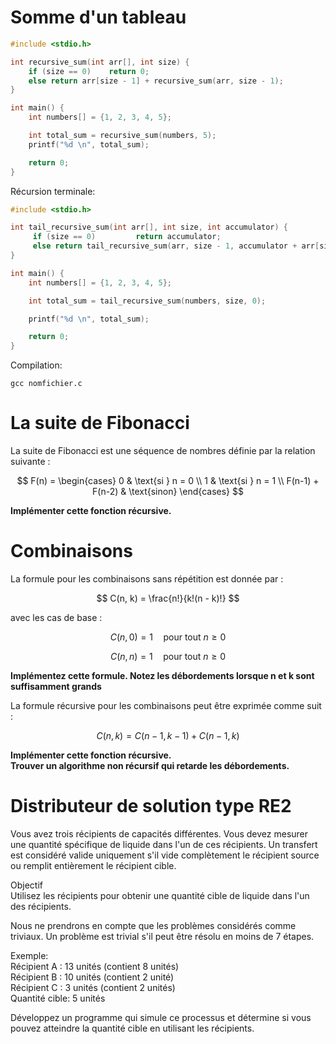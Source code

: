 # Somme d'un tableau 

```c
#include <stdio.h>

int recursive_sum(int arr[], int size) {
    if (size == 0)    return 0;   
    else return arr[size - 1] + recursive_sum(arr, size - 1);
}

int main() {
    int numbers[] = {1, 2, 3, 4, 5};

    int total_sum = recursive_sum(numbers, 5);
    printf("%d \n", total_sum); 

    return 0;
}
```
Récursion terminale:
```c
#include <stdio.h>

int tail_recursive_sum(int arr[], int size, int accumulator) {
     if (size == 0)         return accumulator;
     else return tail_recursive_sum(arr, size - 1, accumulator + arr[size - 1]);
}

int main() {
    int numbers[] = {1, 2, 3, 4, 5};

    int total_sum = tail_recursive_sum(numbers, size, 0);

    printf("%d \n", total_sum); 

    return 0;
}
```
Compilation:
```
gcc nomfichier.c
```
# La suite de Fibonacci
La suite de Fibonacci est une séquence de nombres définie par la relation suivante :

$$
F(n) = 
\begin{cases} 
0 & \text{si } n = 0 \\
1 & \text{si } n = 1 \\
F(n-1) + F(n-2) & \text{sinon}
\end{cases}
$$

**Implémenter cette fonction récursive.**
# Combinaisons
La formule pour les combinaisons sans répétition est donnée par :

$$
C(n, k) = \frac{n!}{k!(n - k)!}
$$



avec les cas de base :

$$
C(n, 0) = 1 \quad \text{pour tout } n \geq 0
$$

$$
C(n, n) = 1 \quad \text{pour tout } n \geq 0
$$

**Implémentez cette formule. Notez les débordements lorsque n et k sont suffisamment grands**

La formule récursive pour les combinaisons peut être exprimée comme suit :

$$
C(n, k) = C(n - 1, k - 1) + C(n - 1, k)
$$

  
**Implémenter cette fonction récursive.**  
**Trouver un algorithme non récursif qui retarde les débordements.**

# Distributeur de solution type RE2
Vous avez trois récipients de capacités différentes. Vous devez mesurer une quantité spécifique de liquide dans l'un de ces récipients. 
Un transfert est considéré valide uniquement s'il vide complètement le récipient source ou remplit entièrement le récipient cible.  
  
Objectif  
Utilisez les récipients pour obtenir une quantité cible de liquide dans l'un des récipients.  
  
Nous ne prendrons en compte que les problèmes considérés comme triviaux. Un problème est trivial s'il peut être résolu en moins de 7 étapes.  
  
Exemple:  
Récipient A : 13 unités (contient 8 unités)   
Récipient B : 10 unités (contient 2 unité)  
Récipient C : 3 unités (contient 2 unités)  
Quantité cible: 5 unités  
  
Développez un programme qui simule ce processus et détermine si vous pouvez atteindre la quantité cible en utilisant les récipients.  


 
